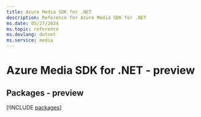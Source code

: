 ```yaml
---
title: Azure Media SDK for .NET
description: Reference for Azure Media SDK for .NET
ms.date: 05/27/2024
ms.topic: reference
ms.devlang: dotnet
ms.service: media
---
```

# Azure Media SDK for .NET - preview
## Packages - preview
[!INCLUDE [packages](media-index.md)]